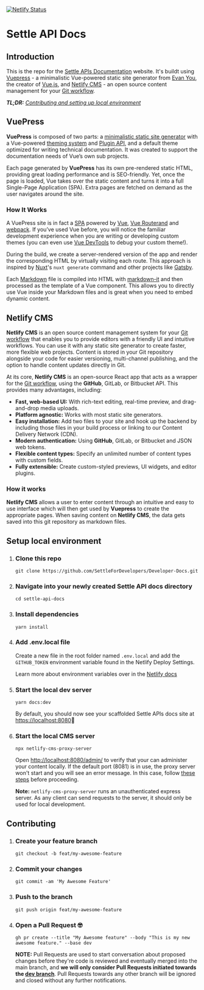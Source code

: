 [![Netlify Status](https://api.netlify.com/api/v1/badges/f4516111-2bfc-4ae0-9fc3-626cfe56e954/deploy-status)](https://app.netlify.com/sites/settle-developer-docs/deploys)

# Settle API Docs

## Introduction

This is the repo for the [Settle APIs Documentation](https://developer.settle.eu/) website. It's buildt using [Vuepress](https://vuepress.vuejs.org/) - a minimalistic Vue-powered static site generator from [Evan You](https://evanyou.me/), the creator of [Vue.js](https://vuejs.org/), and [Netlify CMS](https://www.netlifycms.org/) - an open source content management for your [Git workflow](https://guides.github.com/introduction/flow/).

**_TL;DR:_** _[Contributing and setting up local environment](#contributing)_

## VuePress

**VuePress** is composed of two parts: a [minimalistic static site generator](https://github.com/vuejs/vuepress/tree/master/packages/%40vuepress/core) with a Vue-powered [theming system](https://vuepress.vuejs.org/theme/) and [Plugin API](https://vuepress.vuejs.org/plugin/), and a default theme optimized for writing technical documentation. It was created to support the documentation needs of Vue’s own sub projects.

Each page generated by **VuePress** has its own pre-rendered static HTML, providing great loading performance and is SEO-friendly. Yet, once the page is loaded, Vue takes over the static content and turns it into a full Single-Page Application (SPA). Extra pages are fetched on demand as the user navigates around the site.

### How It Works

A VuePress site is in fact a [SPA](https://developer.mozilla.org/en-US/docs/Glossary/SPA) powered by [Vue](http://vuejs.org/), [Vue Routerand](https://github.com/vuejs/vue-router) and [webpack](http://webpack.js.org/). If you’ve used Vue before, you will notice the familiar development experience when you are writing or developing custom themes (you can even use [Vue DevTools](https://github.com/vuejs/vue-devtools) to debug your custom theme!).

During the build, we create a server-rendered version of the app and render the corresponding HTML by virtually visiting each route. This approach is inspired by [Nuxt](https://nuxtjs.org/)'s `nuxt generate` command and other projects like [Gatsby](https://www.gatsbyjs.org/).

Each [Markdown](https://www.markdownguide.org/) file is compiled into HTML with [markdown-it](https://github.com/markdown-it/markdown-it) and then processed as the template of a Vue component. This allows you to directly use Vue inside your Markdown files and is great when you need to embed dynamic content.

## Netlify CMS

**Netlify CMS** is an open source content management system for your [Git workflow](https://guides.github.com/introduction/flow/) that enables you to provide editors with a friendly UI and intuitive workflows. You can use it with any static site generator to create faster, more flexible web projects. Content is stored in your Git repository alongside your code for easier versioning, multi-channel publishing, and the option to handle content updates directly in Git.

At its core, **Netlify CMS** is an open-source React app that acts as a wrapper for the [Git workflow](https://guides.github.com/introduction/flow/), using the **GitHub**, GitLab, or Bitbucket API. This provides many advantages, including:

- **Fast, web-based UI:** With rich-text editing, real-time preview, and drag-and-drop media uploads.
- **Platform agnostic:** Works with most static site generators.
- **Easy installation:** Add two files to your site and hook up the backend by including those files in your build process or linking to our Content Delivery Network (CDN).
- **Modern authentication:** Using **GitHub**, GitLab, or Bitbucket and JSON web tokens.
- **Flexible content types:** Specify an unlimited number of content types with custom fields.
- **Fully extensible:** Create custom-styled previews, UI widgets, and editor plugins.

### How it works

**Netlify CMS** allows a user to enter content through an intuitive and easy to use interface which will then get used by **Vuepress** to create the appropriate pages. When saving content on **Netlify CMS**, the data gets saved into this git repository as markdown files.

## Setup local environment

1. ### Clone this repo

   `git clone https://github.com/SettleForDevelopers/Developer-Docs.git`

2. ### Navigate into your newly created Settle API docs directory

   `cd settle-api-docs`

3. ### Install dependencies

   `yarn install`

4. ### Add .env.local file

   Create a new file in the root folder named `.env.local` and add the `GITHUB_TOKEN` environment variable found in the Netlify Deploy Settings.

   Learn more about environment variables over in the [Netlify docs](https://docs.netlify.com/configure-builds/environment-variables/)

5. ### Start the local dev server

   `yarn docs:dev`

   By default, you should now see your scaffolded Settle APIs docs site at [https://localhost:8080](https://localhost:8080)🚀

6. ### Start the local CMS server

   `npx netlify-cms-proxy-server`

   Open [http://localhost:8080/admin/](http://localhost:8080/admin/) to verify that your can administer your content locally. If the default port (8081) is in use, the proxy server won't start and you will see an error message. In this case, follow [these steps](https://www.netlifycms.org/docs/beta-features/#configure-the-netlify-cms-proxy-server-port-number) before proceeding.

   **Note:** `netlify-cms-proxy-server` runs an unauthenticated express server. As any client can send requests to the server, it should only be used for local development.

## Contributing

1. ### Create your feature branch

   `git checkout -b feat/my-awesome-feature`

2. ### Commit your changes

   `git commit -am 'My Awesome Feature'`

3. ### Push to the branch

   `git push origin feat/my-awesome-feature`

4. ### Open a Pull Request 🤓

   `gh pr create --title "My Awesome feature" --body "This is my new awesome feature." --base dev`

   **NOTE:** Pull Requests are used to start conversation about proposed changes before they're code is reviewed and eventually merged into the main branch, and **we will only consider Pull Requests initiated towards the [dev branch](https://github.com/SettleAPI/settle-developer-docs/tree/dev)**. Pull Requests towards any other branch will be ignored and closed without any further notifications.
